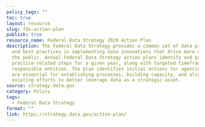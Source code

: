 ```yaml
---
policy_tags: ""
toc: true
layout: resource
slug: fds-action-plan
publish: true
resource_name: Federal Data Strategy 2020 Action Plan
description: The Federal Data Strategy provides a common set of data principles
  and best practices in implementing data innovations that drive more value for
  the public. Annual Federal Data Strategy action plans identify and prioritize
  practice-related steps for a given year, along with targeted timeframes and
  responsible entities. The plan identifies initial actions for agencies that
  are essential for establishing processes, building capacity, and aligning
  existing efforts to better leverage data as a strategic asset.
source: strategy.data.gov
category: Policy
tags:
  - Federal Data Strategy
format: ""
link: https://strategy.data.gov/action-plan/
---
```

